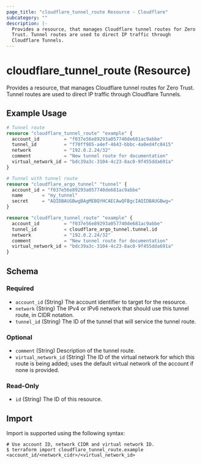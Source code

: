 ```yaml
---
page_title: "cloudflare_tunnel_route Resource - Cloudflare"
subcategory: ""
description: |-
  Provides a resource, that manages Cloudflare tunnel routes for Zero
  Trust. Tunnel routes are used to direct IP traffic through
  Cloudflare Tunnels.
---
```


# cloudflare_tunnel_route (Resource)

Provides a resource, that manages Cloudflare tunnel routes for Zero
Trust. Tunnel routes are used to direct IP traffic through
Cloudflare Tunnels.

## Example Usage

```terraform
# Tunnel route
resource "cloudflare_tunnel_route" "example" {
  account_id         = "f037e56e89293a057740de681ac9abbe"
  tunnel_id          = "f70ff985-a4ef-4643-bbbc-4a0ed4fc8415"
  network            = "192.0.2.24/32"
  comment            = "New tunnel route for documentation"
  virtual_network_id = "bdc39a3c-3104-4c23-8ac0-9f455dda691a"
}

# Tunnel with tunnel route
resource "cloudflare_argo_tunnel" "tunnel" {
  account_id = "f037e56e89293a057740de681ac9abbe"
  name       = "my_tunnel"
  secret     = "AQIDBAUGBwgBAgMEBQYHCAECAwQFBgcIAQIDBAUGBwg="
}

resource "cloudflare_tunnel_route" "example" {
  account_id         = "f037e56e89293a057740de681ac9abbe"
  tunnel_id          = cloudflare_argo_tunnel.tunnel.id
  network            = "192.0.2.24/32"
  comment            = "New tunnel route for documentation"
  virtual_network_id = "bdc39a3c-3104-4c23-8ac0-9f455dda691a"
}
```
<!-- schema generated by tfplugindocs -->
## Schema

### Required

- `account_id` (String) The account identifier to target for the resource.
- `network` (String) The IPv4 or IPv6 network that should use this tunnel route, in CIDR notation.
- `tunnel_id` (String) The ID of the tunnel that will service the tunnel route.

### Optional

- `comment` (String) Description of the tunnel route.
- `virtual_network_id` (String) The ID of the virtual network for which this route is being added; uses the default virtual network of the account if none is provided.

### Read-Only

- `id` (String) The ID of this resource.

## Import

Import is supported using the following syntax:
```shell
# Use account ID, network CIDR and virtual network ID.
$ terraform import cloudflare_tunnel_route.example <account_id/<network_cidr>/<virtual_network_id>
```
